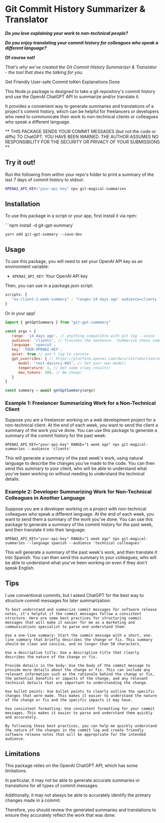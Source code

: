 # Git Commit History Summarizer & Translator

***Do you love explaining your work to non-technical people?***

***Do you enjoy translating your commit history for colleagues who speak a different language?***

**Of course not!**

_That's why we've created the Git Commit History Summarizer & Translator - the tool that does the talking for you._

Get Friendly User-safe Commit toKen Explanations Done

This Node.js package is designed to take a git repository's commit history and use the OpenAI ChatGPT API to summarize and/or translate it. 

It provides a convenient way to generate summaries and translations of a project's commit history, which can be helpful for freelancers or developers who need to communicate their work to non-technical clients or colleagues who speak a different language.

** THIS PACKAGE SENDS YOUR COMMIT MESSAGES (but not the code or diffs) TO ChatGPT. YOU HAVE BEEN WARNED. THE AUTHOR ASSUMES NO RESPONSIBILITY FOR THE SECURITY OR PRIVACY OF YOUR SUBMISSIONS **

## Try it out!

Run the following from within your repo's folder to print a summary of the last 7 days of commit history to stdout:

```bash 
OPENAI_API_KEY="your-api-key" npx git-magical-summaries
```

## Installation

To use this package in a script or your app, first install it via npm:

```npm install -d git-gpt-summary`

`yarn add git-gpt-summary --save-dev`

## Usage

To use this package, you will need to set your OpenAI API key as an environment variable:
- `OPENAI_API_KEY`: Your OpenAI API key


Then, you can use in a package.json script: 

```js
scripts: {
   "es-client-2-week-summary" : "range='14 days ago' audience=clients language=spanish git-gpt-summary"
}
```

Or in your app!

```js
import { getGptSummary } from "git-gpt-summmary"

const args = {
   range: '14 days ago', // anything compatible with git log --since 
   audience: 'clients', // finishes the sentence: 'Summarize these commit logs into friendly software release notes that will be appropriate for...'
   language: 'spanish',
   key: 'YOUR-OPENAI-KEY',
   quiet: true // won't log to console
   gpt_overrides: { // https://platform.openai.com/docs/introduction/overview
      model: 'text-davinci-003', // Set your own model!
      temperature: 1, // Get some crazy results!
      max_tokens: 500, // Be cheap!
   }
}

const summary = await getGptSummary(args)

```

### Example 1: Freelancer Summarizing Work for a Non-Technical Client

Suppose you are a freelancer working on a web development project for a non-technical client. At the end of each week, you want to send the client a summary of the work you've done. You can use this package to generate a summary of the commit history for the past week:

`OPENAI_API_KEY="your-api-key" RANGE="1 week ago" npx git-magical-summaries --audience 'clients'`


This will generate a summary of the past week's work, using natural language to describe the changes you've made to the code. You can then send this summary to your client, who will be able to understand what you've been working on without needing to understand the technical details.

### Example 2: Developer Summarizing Work for Non-Technical Colleagues in Another Language

Suppose you are a developer working on a project with non-technical colleagues who speak a different language. At the end of each week, you want to send them a summary of the work you've done. You can use this package to generate a summary of the commit history for the past week, and then translate it into their language:

`OPENAI_API_KEY="your-api-key" RANGE="1 week ago" npx git-magical-summaries --language spanish --audience 'technical colleagues'`

This will generate a summary of the past week's work, and then translate it into Spanish. You can then send this summary to your colleagues, who will be able to understand what you've been working on even if they don't speak English.


## Tips

I use conventional commits, but I asked ChatGPT for the best way to structure commit messages for later summarization:

```
To best understand and summarize commit messages for software release notes, it's helpful if the commit messages follow a consistent structure. Here are some best practices for structuring commit messages that will make it easier for me as a marketing and communications specialist to parse and understand them:

Use a one-line summary: Start the commit message with a short, one-line summary that briefly describes the change or fix. This summary should be clear and concise, and no longer than 50 characters.

Use a descriptive title: Use a descriptive title that clearly describes the nature of the change or fix.

Provide details in the body: Use the body of the commit message to provide more details about the change or fix. This can include any relevant information such as the rationale behind the change or fix, the potential benefits or impacts of the change, and any relevant technical details that are important to understanding the change.

Use bullet points: Use bullet points to clearly outline the specific changes that were made. This makes it easier to understand the nature of the change or fix and the specific impacts it may have.

Use consistent formatting: Use consistent formatting for your commit messages. This makes it easier to parse and understand them quickly and accurately.

By following these best practices, you can help me quickly understand the nature of the changes in the commit log and create friendly software release notes that will be appropriate for the intended audience.
```

## Limitations

This package relies on the OpenAI ChatGPT API, which has some limitations.

In particular, it may not be able to generate accurate summaries or translations for all types of commit messages. 

Additionally, it may not always be able to accurately identify the primary changes made in a commit. 

Therefore, you should review the generated summaries and translations to ensure they accurately reflect the work that was done.
